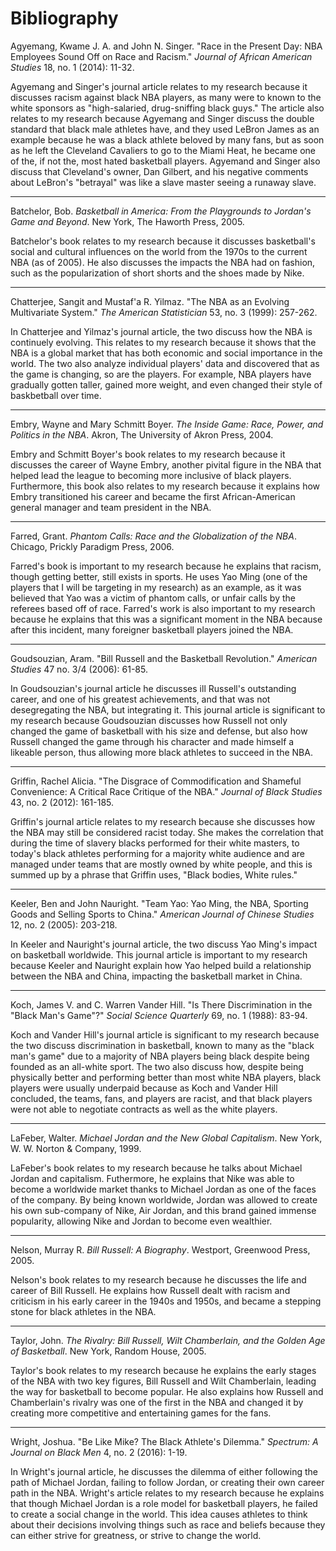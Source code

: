 # Bibliography

Agyemang, Kwame J. A. and John N. Singer. "Race in the Present Day: NBA Employees Sound Off on Race and Racism." *Journal of African American Studies* 18, no. 1 (2014): 11-32.

Agyemang and Singer's journal article relates to my research because it discusses racism against black NBA players, as many were to known to the white sponsors as "high-salaried, drug-sniffing black guys." The article also relates to my research because Agyemang and Singer discuss the double standard that black male athletes have, and they used LeBron James as an example because he was a black athlete beloved by many fans, but as soon as he left the Cleveland Cavaliers to go to the Miami Heat, he became one of the, if not the, most hated basketball players. Agyemand and Singer also discuss that Cleveland's owner, Dan Gilbert, and his negative comments about LeBron's "betrayal" was like a slave master seeing a runaway slave.

---

Batchelor, Bob. *Basketball in America: From the Playgrounds to Jordan's Game and Beyond*. New York, The Haworth Press, 2005.

Batchelor's book relates to my research because it discusses basketball's social and cultural influences on the world from the 1970s to the current NBA (as of 2005). He also discusses the impacts the NBA had on fashion, such as the popularization of short shorts and the shoes made by Nike.

---

Chatterjee, Sangit and Mustaf'a R. Yilmaz. "The NBA as an Evolving Multivariate System." *The American Statistician* 53, no. 3 (1999): 257-262.

In Chatterjee and Yilmaz's journal article, the two discuss how the NBA is continuely evolving. This relates to my research because it shows that the NBA is a global market that has both economic and social importance in the world. The two also analyze individual players' data and discovered that as the game is changing, so are the players. For example, NBA players have gradually gotten taller, gained more weight, and even changed their style of baskbetball over time.

---

Embry, Wayne and Mary Schmitt Boyer. *The Inside Game: Race, Power, and Politics in the NBA*. Akron, The University of Akron Press, 2004.

Embry and Schmitt Boyer's book relates to my research because it discusses the career of Wayne Embry, another pivital figure in the NBA that helped lead the league to becoming more inclusive of black players. Furthermore, this book also relates to my research because it explains how Embry transitioned his career and became the first African-American general manager and team president in the NBA.

---

Farred, Grant. *Phantom Calls: Race and the Globalization of the NBA*. Chicago, Prickly Paradigm Press, 2006.

Farred's book is important to my research because he explains that racism, though getting better, still exists in sports. He uses Yao Ming (one of the players that I will be targeting in my research) as an example, as it was believed that Yao was a victim of phantom calls, or unfair calls by the referees based off of race. Farred's work is also important to my research because he explains that this was a significant moment in the NBA because after this incident, many foreigner basketball players joined the NBA.

---

Goudsouzian, Aram. "Bill Russell and the Basketball Revolution." *American Studies* 47 no. 3/4 (2006): 61-85.

In Goudsouzian's journal article he discusses ill Russell's outstanding career, and one of his greatest achievements, and that was not desegregating the NBA, but integrating it. This journal article is significant to my research because Goudsouzian discusses how Russell not only changed the game of basketball with his size and defense, but also how Russell changed the game through his character and made himself a likeable person, thus allowing more black athletes to succeed in the NBA.

---

Griffin, Rachel Alicia. "The Disgrace of Commodification and Shameful Convenience: A Critical Race Critique of the NBA." *Journal of Black Studies* 43, no. 2 (2012): 161-185.

Griffin's journal article relates to my research because she discusses how the NBA may still be considered racist today. She makes the correlation that during the time of slavery blacks performed for their white masters, to today's black athletes performing for a majority white audience and are managed under teams that are mostly owned by white people, and this is summed up by a phrase that Griffin uses, "Black bodies, White rules."

---

Keeler, Ben and John Nauright. "Team Yao: Yao Ming, the NBA, Sporting Goods and Selling Sports to China." *American Journal of Chinese Studies* 12, no. 2 (2005): 203-218.

In Keeler and Nauright's journal article, the two discuss Yao Ming's impact on basketball worldwide. This journal article is important to my research because Keeler and Nauright explain how Yao helped build a relationship between the NBA and China, impacting the basketball market in China.

---

Koch, James V. and C. Warren Vander Hill. "Is There Discrimination in the "Black Man's Game"?" *Social Science Quarterly* 69, no. 1 (1988): 83-94.

Koch and Vander Hill's journal article is significant to my research because the two discuss discrimination in basketball, known to many as the "black man's game" due to a majority of NBA players being black despite being founded as an all-white sport. The two also discuss how, despite being physically better and performing better than most white NBA players, black players were usually underpaid because as Koch and Vander Hill concluded, the teams, fans, and players are racist, and that black players were not able to negotiate contracts as well as the white players.

---

LaFeber, Walter. *Michael Jordan and the New Global Capitalism*. New York, W. W. Norton & Company, 1999.

LaFeber's book relates to my research because he talks about Michael Jordan and capitalism. Futhermore, he explains that Nike was able to become a worldwide market thanks to Michael Jordan as one of the faces of the company. By being known worldwide, Jordan was allowed to create his own sub-company of Nike, Air Jordan, and this brand gained immense popularity, allowing Nike and Jordan to become even wealthier.

---

Nelson, Murray R. *Bill Russell: A Biography*. Westport, Greenwood Press, 2005.

Nelson's book relates to my research because he discusses the life and career of Bill Russell. He explains how Russell dealt with racism and criticism in his early career in the 1940s and 1950s, and became a stepping stone for black athletes in the NBA.

---

Taylor, John. *The Rivalry: Bill Russell, Wilt Chamberlain, and the Golden Age of Basketball*. New York, Random House, 2005.

Taylor's book relates to my research because he explains the early stages of the NBA with two key figures, Bill Russell and Wilt Chamberlain, leading the way for basketball to become popular. He also explains how Russell and Chamberlain's rivalry was one of the first in the NBA and changed it by creating more competitive and entertaining games for the fans.

---

Wright, Joshua. "Be Like Mike? The Black Athlete's Dilemma." *Spectrum: A Journal on Black Men* 4, no. 2 (2016): 1-19.

In Wright's journal article, he discusses the dilemma of either following the path of Michael Jordan, failing to follow Jordan, or creating their own career path in the NBA. Wright's article relates to my research because he explains that though Michael Jordan is a role model for basketball players, he failed to create a social change in the world. This idea causes athletes to think about their decisions involving things such as race and beliefs because they can either strive for greatness, or strive to change the world.

